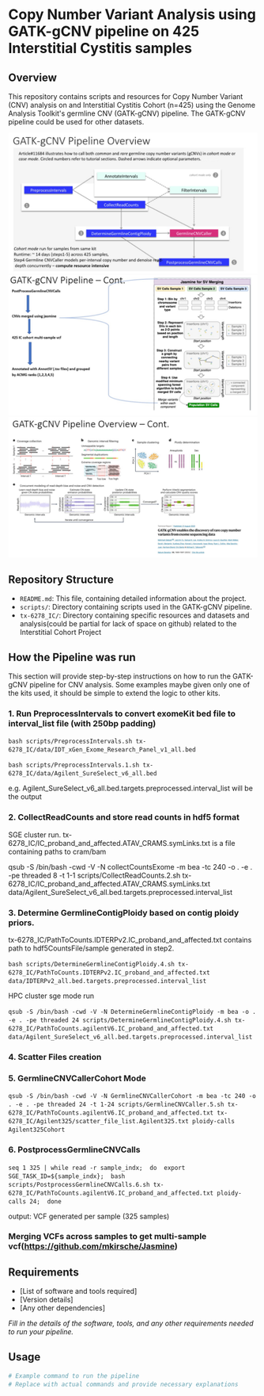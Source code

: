 # Copy Number Variant Analysis using GATK-gCNV pipeline on 425 Interstitial Cystitis samples

## Overview
This repository contains scripts and resources for Copy Number Variant (CNV) analysis on and Interstitial Cystitis Cohort (n=425) using the Genome Analysis Toolkit's germline CNV (GATK-gCNV) pipeline.
The GATK-gCNV pipeline could be used for other datasets.

![GATK-gCNV pipeline overview-1](tx-6278_IC/Slide4.jpg)  
![GATK-gCNV pipeline overview-2](tx-6278_IC/Slide6.jpg)
![GATK-gCNV pipeline overview-3](tx-6278_IC/Slide5.jpg)

## Repository Structure
- `README.md`: This file, containing detailed information about the project.
- `scripts/`: Directory containing scripts used in the GATK-gCNV pipeline.
- `tx-6278_IC/`: Directory containing specific resources and datasets and analysis(could be partial for lack of space on github) related to the Interstitial Cohort Project

## How the Pipeline was run
This section will provide step-by-step instructions on how to run the GATK-gCNV pipeline for CNV analysis. Some examples maybe given only one of
the kits used, it should be simple to extend the logic to other kits.

### 1. Run PreprocessIntervals to convert exomeKit bed file to interval_list file (with 250bp padding)
`bash scripts/PreprocessIntervals.sh tx-6278_IC/data/IDT_xGen_Exome_Research_Panel_v1_all.bed`

`bash scripts/PreprocessIntervals.1.sh tx-6278_IC/data/Agilent_SureSelect_v6_all.bed`

e.g. Agilent_SureSelect_v6_all.bed.targets.preprocessed.interval_list will be the output

### 2. CollectReadCounts and store read counts in hdf5 format

SGE cluster run.
tx-6278_IC/IC_proband_and_affected.ATAV_CRAMS.symLinks.txt is a file containing paths to cram/bam

qsub -S /bin/bash -cwd -V -N collectCountsExome -m bea -tc 240 -o . -e . -pe threaded 8 -t 1-1 scripts/CollectReadCounts.2.sh tx-6278_IC/IC_proband_and_affected.ATAV_CRAMS.symLinks.txt data/Agilent_SureSelect_v6_all.bed.targets.preprocessed.interval_list




### 3. Determine GermlineContigPloidy based on contig ploidy priors.

tx-6278_IC/PathToCounts.IDTERPv2.IC_proband_and_affected.txt contains path to hdf5CountsFile/sample generated in step2.

`bash scripts/DetermineGermlineContigPloidy.4.sh tx-6278_IC/PathToCounts.IDTERPv2.IC_proband_and_affected.txt data/IDTERPv2_all.bed.targets.preprocessed.interval_list`

HPC cluster sge mode run

`qsub -S /bin/bash -cwd -V -N DetermineGermlineContigPloidy -m bea -o . -e . -pe threaded 24 scripts/DetermineGermlineContigPloidy.4.sh tx-6278_IC/PathToCounts.agilentV6.IC_proband_and_affected.txt data/Agilent_SureSelect_v6_all.bed.targets.preprocessed.interval_list`

### 4. Scatter Files creation

### 5. GermlineCNVCallerCohort Mode






`qsub -S /bin/bash -cwd -V -N GermlineCNVCallerCohort -m bea -tc 240 -o . -e . -pe threaded 24 -t 1-24 scripts/GermlineCNVCaller.5.sh tx-6278_IC/PathToCounts.agilentV6.IC_proband_and_affected.txt tx-6278_IC/Agilent325/scatter_file_list.Agilent325.txt ploidy-calls Agilent325Cohort`



### 6. PostprocessGermlineCNVCalls



`seq 1 325 | while read -r sample_indx; 
do 
  export SGE_TASK_ID=${sample_indx}; 
  bash scripts/PostprocessGermlineCNVCalls.6.sh tx-6278_IC/PathToCounts.agilentV6.IC_proband_and_affected.txt ploidy-calls 24; 
done`

output: VCF generated per sample (325 samples)


### Merging VCFs across samples to get multi-sample vcf(https://github.com/mkirsche/Jasmine)


## Requirements
- [List of software and tools required]
- [Version details]
- [Any other dependencies]

*Fill in the details of the software, tools, and any other requirements needed to run your pipeline.*

## Usage
```bash
# Example command to run the pipeline
# Replace with actual commands and provide necessary explanations
